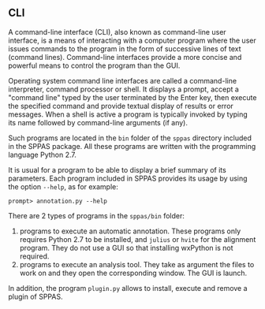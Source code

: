 ## CLI 

A command-line interface (CLI), also known as command-line user interface, 
is a means of interacting with a computer program where the user issues 
commands to the program in the form of successive lines of text (command lines).
Command-line interfaces provide a more concise and powerful means to 
control the program than the GUI.

Operating system command line interfaces are called a command-line interpreter, 
command processor or shell. It displays a prompt, accept a "command line" 
typed by the user terminated by the Enter key, then execute the specified 
command and provide textual display of results or error messages.
When a shell is active a program is typically invoked by typing its name 
followed by command-line arguments (if any).

Such programs are located in the `bin` folder of the `sppas` directory
included in the SPPAS package.
All these programs are written with the programming language Python 2.7.

It is usual for a program to be able to display a brief summary of its
parameters. Each program included in SPPAS provides its usage by using the
option `--help`, as for example:

~~~~~~~~~~~~~~~~~~~~~~~~~~~~~~~~~~~~~~~~~~~~~~
prompt> annotation.py --help
~~~~~~~~~~~~~~~~~~~~~~~~~~~~~~~~~~~~~~~~~~~~~~

There are 2 types of programs in the `sppas/bin` folder:

1. programs to execute an automatic annotation. These programs only requires Python 2.7 to be installed, and `julius` or `hvite` for the alignment program. They do not use a GUI so that installing wxPython is not required. 
2. programs to execute an analysis tool. They take as argument the files to work on and they open the corresponding window. The GUI is launch.

In addition, the program `plugin.py` allows to install, execute and
remove a plugin of SPPAS.
